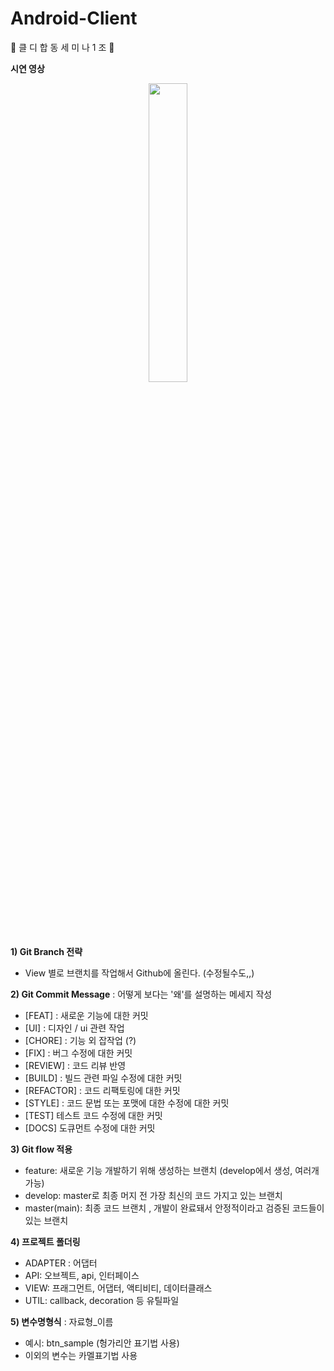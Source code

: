 # Android-Client
🌈 클 디 합 동 세 미 나 1 조 🌈

**시연 영상**
<p align="center"><img width="35%"  src="https://user-images.githubusercontent.com/48755814/142638871-1809f5e4-9bab-4c89-8b77-0fdf51d5a15b.gif"/></p>



**1) Git Branch 전략**   
  + View 별로 브랜치를 작업해서 Github에 올린다. (수정될수도,,)


**2) Git Commit Message**
  : 어떻게 보다는 '왜'를 설명하는 메세지 작성
  + [FEAT] : 새로운 기능에 대한 커밋
  + [UI] : 디자인 / ui 관련 작업
  + [CHORE] : 기능 외 잡작업 (?)
  + [FIX] : 버그 수정에 대한 커밋
  + [REVIEW] : 코드 리뷰 반영
  + [BUILD] : 빌드 관련 파일 수정에 대한 커밋
  + [REFACTOR] : 코드 리팩토링에 대한 커밋
  + [STYLE] : 코드 문법 또는 포맷에 대한 수정에 대한 커밋
  + [TEST] 테스트 코드 수정에 대한 커밋
  + [DOCS] 도큐먼트 수정에 대한 커밋




**3) Git flow 적용**
  + feature: 새로운 기능 개발하기 위해 생성하는 브랜치 (develop에서 생성, 여러개 가능)
  + develop: master로 최종 머지 전 가장 최신의 코드 가지고 있는 브랜치
  + master(main): 최종 코드 브랜치 , 개발이 완료돼서 안정적이라고 검증된 코드들이 있는 브랜치   


**4) 프로젝트 폴더링**
  + ADAPTER : 어댑터
  + API: 오브젝트, api, 인터페이스
  + VIEW: 프래그먼트, 어댑터, 액티비티, 데이터클래스
  + UTIL: callback, decoration 등 유틸파일

**5) 변수명형식**
: 자료형_이름   
+ 예시: btn_sample (헝가리안 표기법 사용)   
+ 이외의 변수는 카멜표기법 사용
